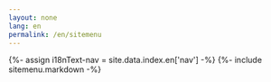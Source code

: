 ```yaml
---
layout: none
lang: en
permalink: /en/sitemenu
---
```


{%- assign i18nText-nav = site.data.index.en['nav'] -%}
{%- include sitemenu.markdown -%}
  